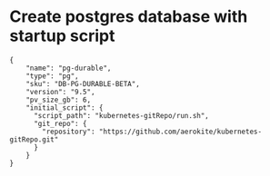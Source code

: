 # Create postgres database with startup script

    {
        "name": "pg-durable",
        "type": "pg",
        "sku": "DB-PG-DURABLE-BETA",
        "version": "9.5",
        "pv_size_gb": 6,
        "initial_script": {
          "script_path": "kubernetes-gitRepo/run.sh",
          "git_repo": {
            "repository": "https://github.com/aerokite/kubernetes-gitRepo.git"
          }
        }
    }
